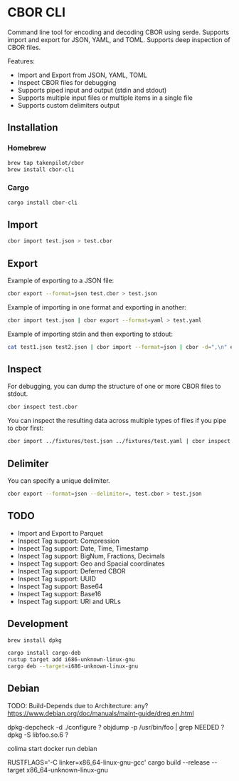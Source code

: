 # CBOR CLI

Command line tool for encoding and decoding CBOR using serde. Supports import and export for JSON, YAML, and TOML. Supports deep inspection of CBOR files.

Features:

- Import and Export from JSON, YAML, TOML
- Inspect CBOR files for debugging
- Supports piped input and output (stdin and stdout)
- Supports multiple input files or multiple items in a single file
- Supports custom delimiters output

## Installation

### Homebrew

```bash
brew tap takenpilot/cbor
brew install cbor-cli
```

### Cargo

```bash
cargo install cbor-cli
```

## Import

```bash
cbor import test.json > test.cbor
```

## Export

Example of exporting to a JSON file:

```bash
cbor export --format=json test.cbor > test.json
```

Example of importing in one format and exporting in another:

```bash
cbor import test.json | cbor export --format=yaml > test.yaml
```

Example of importing stdin and then exporting to stdout:

```bash
cat test1.json test2.json | cbor import --format=json | cbor -d=",\n" export --format=json
```

## Inspect

For debugging, you can dump the structure of one or more CBOR files to stdout.

```bash
cbor inspect test.cbor
```

You can inspect the resulting data across multiple types of files if you pipe to cbor first:

```bash
cbor import ../fixtures/test.json ../fixtures/test.yaml | cbor inspect
```

## Delimiter

You can specify a unique delimiter.

```bash
cbor export --format=json --delimiter=, test.cbor > test.json
```

## TODO

- Import and Export to Parquet
- Inspect Tag support: Compression
- Inspect Tag support: Date, Time, Timestamp
- Inspect Tag support: BigNum, Fractions, Decimals
- Inspect Tag support: Geo and Spacial coordinates
- Inspect Tag support: Deferred CBOR
- Inspect Tag support: UUID
- Inspect Tag support: Base64
- Inspect Tag support: Base16
- Inspect Tag support: URI and URLs

## Development

```bash
brew install dpkg
```

```bash
cargo install cargo-deb
rustup target add i686-unknown-linux-gnu
cargo deb --target=i686-unknown-linux-gnu
```

## Debian

TODO: Build-Depends due to Architecture: any?
https://www.debian.org/doc/manuals/maint-guide/dreq.en.html

dpkg-depcheck -d ./configure ?
objdump -p /usr/bin/foo | grep NEEDED ?
dpkg -S libfoo.so.6 ?

colima start
docker run debian

RUSTFLAGS='-C linker=x86_64-linux-gnu-gcc' cargo build --release --target x86_64-unknown-linux-gnu
